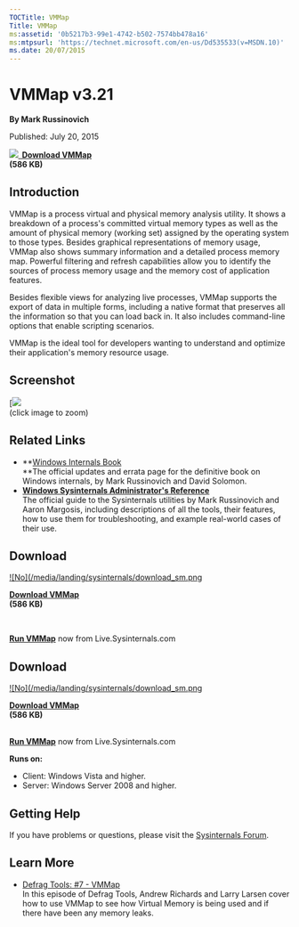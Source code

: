 ```yaml
--- 
TOCTitle: VMMap
Title: VMMap
ms:assetid: '0b5217b3-99e1-4742-b502-7574bb478a16'
ms:mtpsurl: 'https://technet.microsoft.com/en-us/Dd535533(v=MSDN.10)'
ms.date: 20/07/2015
---
```


VMMap v3.21
===========

**By Mark Russinovich**

Published: July 20, 2015

**[![](/media/landing/sysinternals/download_sm.png)
 Download
VMMap](https://download.sysinternals.com/files/vmmap.zip)  
(586 KB)**


## Introduction

VMMap is a process virtual and physical memory analysis utility. It
shows a breakdown of a process's committed virtual memory types as well
as the amount of physical memory (working set) assigned by the operating
system to those types. Besides graphical representations of memory
usage, VMMap also shows summary information and a detailed process
memory map. Powerful filtering and refresh capabilities allow you to
identify the sources of process memory usage and the memory cost of
application features.

Besides flexible views for analyzing live processes, VMMap supports the
export of data in multiple forms, including a native format that
preserves all the information so that you can load back in. It also
includes command-line options that enable scripting scenarios.

VMMap is the ideal tool for developers wanting to understand and
optimize their application's memory resource usage.

## Screenshot

[![](/media/landing/sysinternals/vmmap.jpg)  
(click image to zoom)



## Related Links

-   **[Windows Internals
    Book](~/learn/windows-internals.md)  
    **The official updates and errata page for the definitive book on
    Windows internals, by Mark Russinovich and David Solomon.
-   [**Windows Sysinternals Administrator's Reference**  
    ](~/learn/troubleshooting-book.md)The
    official guide to the Sysinternals utilities by Mark Russinovich and
    Aaron Margosis, including descriptions of all the tools, their
    features, how to use them for troubleshooting, and example
    real-world cases of their use.



## Download

[![No](/media/landing/sysinternals/download_sm.png
](https://download.sysinternals.com/files/vmmap.zip)

[**Download VMMap**  
](https://download.sysinternals.com/files/vmmap.zip)**(586 KB)**

 

[**Run VMMap**](https://live.sysinternals.com/vmmap.exe) now from
Live.Sysinternals.com


<div class="RightAdRail">

<div>


## Download

[![No](/media/landing/sysinternals/download_sm.png
](https://download.sysinternals.com/files/vmmap.zip)  

[**Download VMMap**  
](https://download.sysinternals.com/files/vmmap.zip)**(586 KB)**

[  
**Run
VMMap**](https://live.sysinternals.com/vmmap.exe)
now from Live.Sysinternals.com

**Runs on:**

-   Client: Windows Vista and higher.
-   Server: Windows Server 2008 and higher.



## Getting Help

If you have problems or questions, please visit the [Sysinternals
Forum](http://forum.sysinternals.com).  



## Learn More

-   [Defrag Tools: \#7 -
    VMMap](http://channel9.msdn.com/shows/defrag-tools/defrag-tools-7-vmmap)  
    In this episode of Defrag Tools, Andrew Richards and Larry Larsen
    cover how to use VMMap to see how Virtual Memory is being used and
    if there have been any memory leaks.



